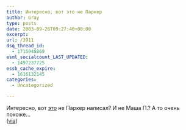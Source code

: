 ```yaml
---
title: Интересно, вот это не Паркер
author: Gray
type: posts
date: 2003-09-26T09:27:40+00:00
excerpt:
url: /3911
dsq_thread_id:
  - 1715948869
esml_socialcount_LAST_UPDATED:
  - 1497237725
essb_cache_expire:
  - 1616132145
categories:
  - Uncategorized

---
```








Интересно, вот <a href="http://www.izvestia.ru/community/article37083" target="_blank">это</a> не Паркер написал? И не Маша П.? А то очень похоже&#8230;  
(<a href="http://www.livejournal.com/users/zzebra" target="_blank">via</a>)